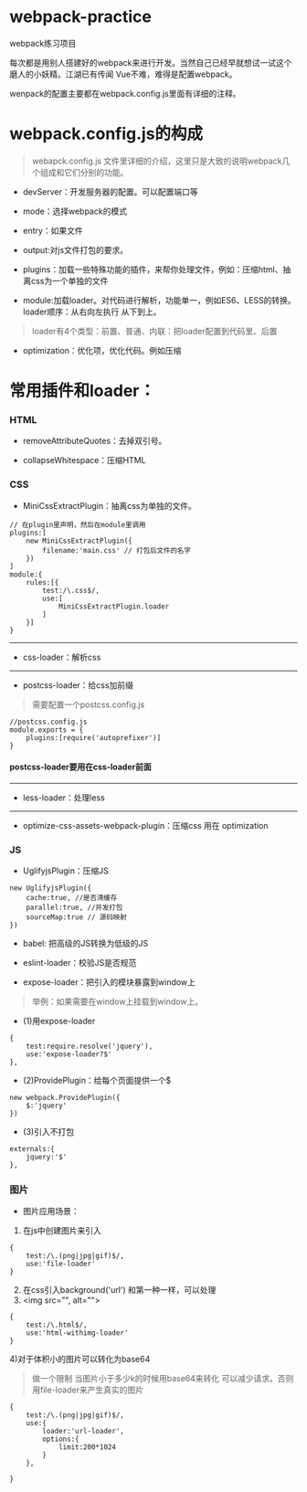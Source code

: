 # webpack-practice
webpack练习项目

 每次都是用别人搭建好的webpack来进行开发。当然自己已经早就想试一试这个磨人的小妖精。江湖已有传闻 Vue不难，难得是配置webpack。

 wenpack的配置主要都在webpack.config.js里面有详细的注释。

# webpack.config.js的构成

> webapck.config.js 文件里详细的介绍，这里只是大致的说明webpack几个组成和它们分别的功能。

- devServer：开发服务器的配置。可以配置端口等

- mode：选择webpack的模式

- entry：如果文件

- output:对js文件打包的要求。

- plugins：加载一些特殊功能的插件，来帮你处理文件，例如：压缩html、抽离css为一个单独的文件

- module:加载loader。对代码进行解析，功能单一，例如ES6、LESS的转换。loader顺序：从右向左执行 从下到上。

> loader有4个类型：前置、普通、内联：把loader配置到代码里、后置

- optimization：优化项，优化代码。例如压缩

# 常用插件和loader：
### HTML

- removeAttributeQuotes：去掉双引号。

- collapseWhitespace：压缩HTML

### CSS 

- MiniCssExtractPlugin：抽离css为单独的文件。

```
// 在plugin里声明，然后在module里调用
plugins:[
    new MiniCssExtractPlugin({
        filename:'main.css' // 打包后文件的名字
    })
]
module:{
    rules:[{
        test:/\.css$/,
        use:[
            MiniCssExtractPlugin.loader
        ]
    }]
}
```
----

- css-loader：解析css

----

- postcss-loader：给css加前缀

>需要配置一个postcss.config.js

```
//postcss.config.js
module.exports = {
    plugins:[require('autoprefixer')]
}
```

#### postcss-loader要用在css-loader前面

----

- less-loader：处理less

----

- optimize-css-assets-webpack-plugin：压缩css 用在 optimization

### JS

- UglifyjsPlugin：压缩JS

```
new UglifyjsPlugin({
    cache:true, //是否清缓存
    parallel:true, //并发打包
    sourceMap:true // 源码映射
})
```

- babel: 把高级的JS转换为低级的JS

- eslint-loader：校验JS是否规范

- expose-loader：把引入的模块暴露到window上

> 举例：如果需要在window上挂载到window上。
- (1)用expose-loader

```
{
    test:require.resolve('jquery'), 
    use:'expose-loader?$'
},
```

- (2)ProvidePlugin：给每个页面提供一个$

```
new webpack.ProvidePlugin({ 
    $:'jquery'
})
```

- (3)引入不打包

```
externals:{
    jquery:'$'
},
```
### 图片

- 图片应用场景：

1) 在js中创建图片来引入

```
{
    test:/\.(png|jpg|gif)$/,
    use:'file-loader'
}
```
2) 在css引入background('url')
和第一种一样，可以处理
3) <img src="", alt=""> 
```
{
    test:/\.html$/,
    use:'html-withimg-loader'
}
```
4)对于体积小的图片可以转化为base64
>做一个限制 当图片小于多少k的时候用base64来转化 可以减少请求。否则用file-loader来产生真实的图片
```
{
    test:/\.(png|jpg|gif)$/,
    use:{
        loader:'url-loader',
        options:{
            limit:200*1024
        }
    },
    
}
```

